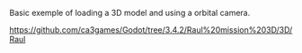 Basic exemple of loading a 3D model and using a orbital camera.

https://github.com/ca3games/Godot/tree/3.4.2/Raul%20mission%203D/3D/Raul